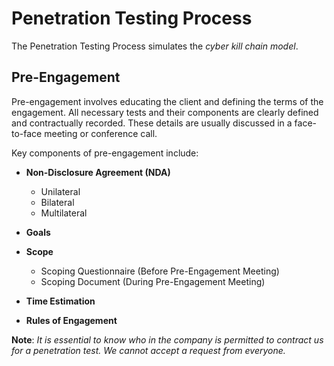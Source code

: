 # Penetration Testing Process

The Penetration Testing Process simulates the _cyber kill chain model_.

## Pre-Engagement

Pre-engagement involves educating the client and defining the terms of the engagement. All necessary tests and their components are clearly defined and contractually recorded. These details are usually discussed in a face-to-face meeting or conference call.

Key components of pre-engagement include:

- **Non-Disclosure Agreement (NDA)**  
  - Unilateral  
  - Bilateral  
  - Multilateral

- **Goals**

- **Scope**  
  - Scoping Questionnaire (Before Pre-Engagement Meeting)  
  - Scoping Document (During Pre-Engagement Meeting)

- **Time Estimation**

- **Rules of Engagement**

**Note**: _It is essential to know who in the company is permitted to contract us for a penetration test. We cannot accept a request from everyone._
